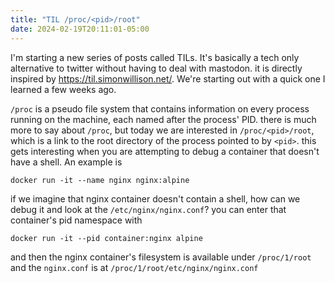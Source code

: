 ```yaml
---
title: "TIL /proc/<pid>/root"
date: 2024-02-19T20:11:01-05:00
---
```


I'm starting a new series of posts called TILs. It's basically a tech only alternative to 
twitter without having to deal with mastodon. it is directly inspired by 
https://til.simonwillison.net/. We're starting out with a quick one I learned a few weeks ago.

`/proc` is a pseudo file system that contains information on every process running on the machine,
each named after the process' PID. there is much more to say about `/proc`, but today we are
interested in `/proc/<pid>/root`, which is a link to the root directory of the process pointed to
by `<pid>`. this gets interesting when you are attempting to debug a container that doesn't have a
shell. An example is

```shell
docker run -it --name nginx nginx:alpine
```

if we imagine that nginx container doesn't contain a shell, how can we debug it and look at the 
`/etc/nginx/nginx.conf`? you can enter that container's pid namespace with

```shell
docker run -it --pid container:nginx alpine
```

and then the nginx container's filesystem is available under `/proc/1/root` and the `nginx.conf` 
is at `/proc/1/root/etc/nginx/nginx.conf`
